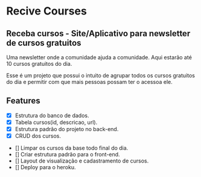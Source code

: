 # Recive Courses

## Receba cursos - Site/Aplicativo para newsletter de cursos gratuitos

Uma newsletter onde a comunidade ajuda a comunidade. 
Aqui estarão até 10 cursos gratuitos do dia.

Esse é um projeto que possui o intuito de agrupar todos os cursos gratuitos do dia e permitir com que mais pessoas possam ter o acessoa ele.

## Features
- [x] Estrutura do banco de dados.
- [x] Tabela cursos(id, descricao, url).
- [x] Estrutura padrão do projeto no back-end.
- [x] CRUD dos cursos.
- [] Limpar os cursos da base todo final do dia.
- [] Criar estrutura padrão para o front-end.
- [] Layout de visualização e cadastramento de cursos.
- [] Deploy para o heroku.
